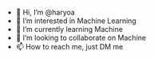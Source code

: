 - 👋 Hi, I’m @haryoa
- 👀 I’m interested in Machine Learning
- 🌱 I’m currently learning Machine
- 💞️ I’m looking to collaborate on Machine
- 📫 How to reach me, just DM me

<!---
haryoa/haryoa is a ✨ special ✨ repository because its `README.md` (this file) appears on your GitHub profile.
You can click the Preview link to take a look at your changes.
--->
